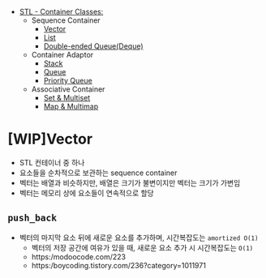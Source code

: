 * [STL - Container Classes:](./stl/)
    * Sequence Container
        * [Vector](./stl/vector/)
        * [List](./stl/list/)
        * [Double-ended Queue(Deque)](./stl/deque)
    * Container Adaptor
        * [Stack](./stl/stack/)
        * [Queue](./stl/queue/)
        * [Priority Queue](./stl/priority_queue_heap)
    * Associative Container
        * [Set & Multiset](./stl/set/)
        * [Map & Multimap](./stl/map/)

# [WIP]Vector
* STL 컨테이너 중 하나
* 요소들을 순차적으로 보관하는 sequence container
* 벡터는 배열과 비슷하지만, 배열은 크기가 불변이지만 벡터는 크기가 가변임
* 벡터는 메모리 상에 요소들이 연속적으로 할당

## `push_back`
* 벡터의 마지막 요소 뒤에 새로운 요소를 추가하며, 시간복잡도는 `amortized O(1)`
    * 벡터의 저장 공간에 여유가 있을 때, 새로운 요소 추가 시 시간복잡도는 `O(1)`
    * https:/modoocode.com/223
    * https:/boycoding.tistory.com/236?category=1011971